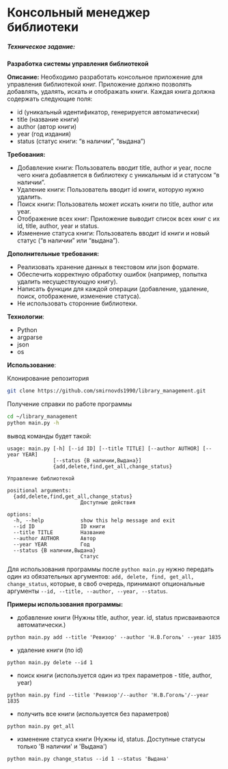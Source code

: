 # Консольный менеджер библиотеки

##### Техническое задание:

**Разработка системы управления библиотекой**

**Описание:**
Необходимо разработать консольное приложение для управления библиотекой книг.
Приложение должно позволять добавлять, удалять, искать и отображать книги. Каждая
книга должна содержать следующие поля:
- id (уникальный идентификатор, генерируется автоматически)
- title (название книги)
- author (автор книги)
- year (год издания)
- status (статус книги: “в наличии”, “выдана”)

**Требования:**
- Добавление книги: Пользователь вводит title, author и year, после чего книга
добавляется в библиотеку с уникальным id и статусом “в наличии”.
- Удаление книги: Пользователь вводит id книги, которую нужно удалить.
- Поиск книги: Пользователь может искать книги по title, author или year.
- Отображение всех книг: Приложение выводит список всех книг с их id, title, author,
year и status.
- Изменение статуса книги: Пользователь вводит id книги и новый статус (“в
наличии” или “выдана”).

**Дополнительные требования:**
- Реализовать хранение данных в текстовом или json формате.
- Обеспечить корректную обработку ошибок (например, попытка удалить
несуществующую книгу).
- Написать функции для каждой операции (добавление, удаление, поиск,
отображение, изменение статуса).
- Не использовать сторонние библиотеки.


**Технологии**:
- Python
- argparse
- json
- os

**Использование**:

Клонирование репозитория
```sh
git clone https://github.com/smirnovds1990/library_management.git
```

Получение справки по работе программы
```sh
cd ~/library_management
python main.py -h
```
вывод команды будет такой:
```
usage: main.py [-h] [--id ID] [--title TITLE] [--author AUTHOR] [--year YEAR]
               [--status {В наличии,Выдана}]
               {add,delete,find,get_all,change_status}

Управление библиотекой

positional arguments:
  {add,delete,find,get_all,change_status}
                        Доступные действия

options:
  -h, --help            show this help message and exit
  --id ID               ID книги
  --title TITLE         Название
  --author AUTHOR       Автор
  --year YEAR           Год
  --status {В наличии,Выдана}
                        Статус
```

Для использования программы после `python main.py` нужно передать один из обязательных аргументов: `add, delete, find, get_all, change_status`, которые, в своб очередь, принимают опциональные аргументы `--id, --title, --author, --year, --status`.

**Примеры использования программы:**
- добавление книги (Нужны title, author, year. id, status присваиваются автоматически.)
```
python main.py add --title 'Ревизор' --author 'Н.В.Гоголь' --year 1835
```
- удаление книги (по id)
```
python main.py delete --id 1
```
- поиск книги (используется один из трех параметров - title, author, year)
```
python main.py find --title 'Ревизор'/--author 'Н.В.Гоголь'/--year 1835
```
- получить все книги (используется без параметров)
```
python main.py get_all
```
- изменение статуса книги (Нужны id, status. Доступные статусы только 'В наличии' и 'Выдана')
```
python main.py change_status --id 1 --status 'Выдана'
```
